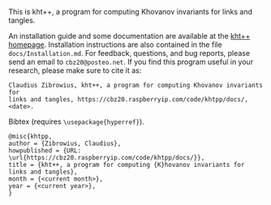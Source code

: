 This is kht++, a program for computing Khovanov invariants for links and tangles.

An installation guide and some documentation are available at the [kht++ homepage](https://cbz20.raspberryip.com/code/khtpp/docs/).
Installation instructions are also contained in the file `docs/Installation.md`.
For feedback, questions, and bug reports, please send an email to `cbz20@posteo.net`.
If you find this program useful in your research, please make sure to cite it as:

	Claudius Zibrowius, kht++, a program for computing Khovanov invariants for
	links and tangles, https://cbz20.raspberryip.com/code/khtpp/docs/, <date>. 

Bibtex (requires `\usepackage{hyperref}`).

	@misc{khtpp,
	author = {Zibrowius, Claudius},
	howpublished = {URL: \url{https://cbz20.raspberryip.com/code/khtpp/docs/}},
	title = {kht++, a program for computing {K}hovanov invariants for links and tangles},
	month = {<current month>},
	year = {<current year>},
	} 
